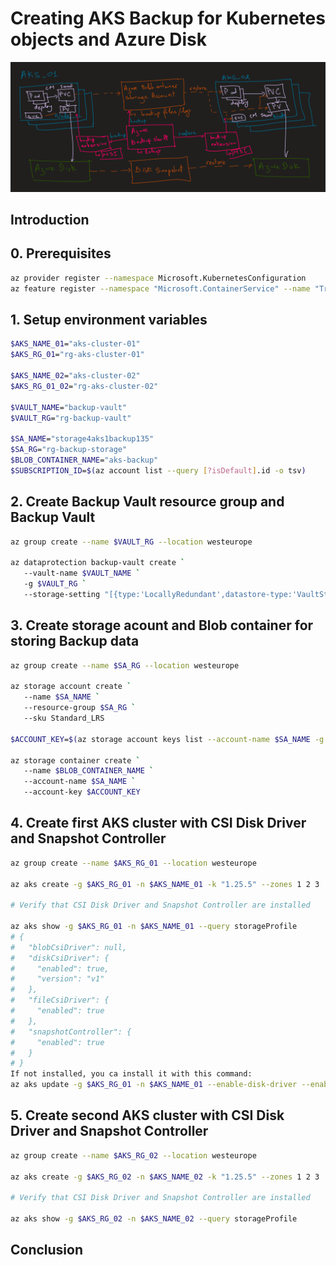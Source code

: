 # Creating AKS Backup for Kubernetes objects and Azure Disk

![](images/80_aks_backup__architecture.png)

## Introduction


## 0. Prerequisites

```sh
az provider register --namespace Microsoft.KubernetesConfiguration
az feature register --namespace "Microsoft.ContainerService" --name "TrustedAccessPreview"
```

## 1. Setup environment variables

```sh
$AKS_NAME_01="aks-cluster-01"
$AKS_RG_01="rg-aks-cluster-01"

$AKS_NAME_02="aks-cluster-02"
$AKS_RG_01_02="rg-aks-cluster-02"

$VAULT_NAME="backup-vault"
$VAULT_RG="rg-backup-vault"

$SA_NAME="storage4aks1backup135"
$SA_RG="rg-backup-storage"
$BLOB_CONTAINER_NAME="aks-backup"
$SUBSCRIPTION_ID=$(az account list --query [?isDefault].id -o tsv)
```

## 2. Create Backup Vault resource group and Backup Vault

```sh
az group create --name $VAULT_RG --location westeurope

az dataprotection backup-vault create `
   --vault-name $VAULT_NAME `
   -g $VAULT_RG `
   --storage-setting "[{type:'LocallyRedundant',datastore-type:'VaultStore'}]"
```

## 3. Create storage acount and Blob container for storing Backup data

```sh
az group create --name $SA_RG --location westeurope

az storage account create `
   --name $SA_NAME `
   --resource-group $SA_RG `
   --sku Standard_LRS

$ACCOUNT_KEY=$(az storage account keys list --account-name $SA_NAME -g $SA_RG --query "[0].value" -o tsv)

az storage container create `
   --name $BLOB_CONTAINER_NAME `
   --account-name $SA_NAME `
   --account-key $ACCOUNT_KEY
```

## 4. Create first AKS cluster with CSI Disk Driver and Snapshot Controller

```sh
az group create --name $AKS_RG_01 --location westeurope

az aks create -g $AKS_RG_01 -n $AKS_NAME_01 -k "1.25.5" --zones 1 2 3

# Verify that CSI Disk Driver and Snapshot Controller are installed

az aks show -g $AKS_RG_01 -n $AKS_NAME_01 --query storageProfile
# {
#   "blobCsiDriver": null,
#   "diskCsiDriver": {
#     "enabled": true,
#     "version": "v1"
#   },
#   "fileCsiDriver": {
#     "enabled": true
#   },
#   "snapshotController": {
#     "enabled": true
#   }
# }
If not installed, you ca install it with this command:
az aks update -g $AKS_RG_01 -n $AKS_NAME_01 --enable-disk-driver --enable-snapshot-controller
```

## 5. Create second AKS cluster with CSI Disk Driver and Snapshot Controller

```sh
az group create --name $AKS_RG_02 --location westeurope

az aks create -g $AKS_RG_02 -n $AKS_NAME_02 -k "1.25.5" --zones 1 2 3

# Verify that CSI Disk Driver and Snapshot Controller are installed

az aks show -g $AKS_RG_02 -n $AKS_NAME_02 --query storageProfile
```

## Conclusion
